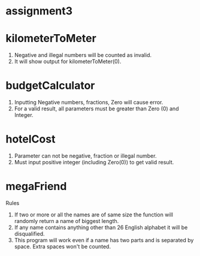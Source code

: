 # assignment3

# kilometerToMeter

1. Negative and illegal numbers will be counted as invalid.
2. It will show output for kilometerToMeter(0).

# budgetCalculator

1. Inputting Negative numbers, fractions, Zero will cause error.
2. For a valid result, all parameters must be greater than Zero (0) and Integer.

# hotelCost

1. Parameter can not be negative, fraction or illegal number.
2. Must input positive integer (including Zero(0)) to get valid result.

# megaFriend

Rules
1. If two or more or all the names are of same size the function will randomly return a name of biggest length.
2. If any name contains anything other than 26 English alphabet it will be disqualified.
3. This program will work even if a name has two parts and is separated by space. Extra spaces won't be counted.